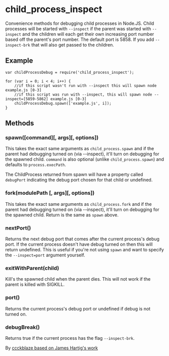 # child_process_inspect #

Convenience methods for debugging child processes in Node.JS. Child processes will be started with `--inspect` if the
parent was started with `--inspect` and the children will each get their own increasing port number based off the 
parent's port number. The default port is 5858. If you add `--inspect-brk` that will also get passed to the children.

## Example ##
```JS
var childProcessDebug = require('child_process_inspect');

for (var i = 0; i < 4; i++) {
    //if this script wasn't run with --inspect this will spawn node example.js [0-3]
    //if this script was run with --inspect, this will spawn node --inspect=[5859-5862] example.js [0-3]
    childProcessDebug.spawn(['example.js', i]);
}
```

## Methods ##

### spawn([command][, args][, options]) ###
This takes the exact same arguments as `child_process.spawn` and if the parent had debugging turned on (via --inspect),
it'll turn on debugging for the spawned child. `command` is also optional (unlike `child_process.spawn`) and defaults
to `process.execPath`.

The ChildProcess returned from spawn will have a property called `debugPort` indicating the debug port chosen for that
child or undefined.

### fork(modulePath [, args][, options]) ###
This takes the exact same arguments as `child_process.fork` and if the parent had debugging turned on (via --inspect),
it'll turn on debugging for the spawned child. Return is the same as `spawn` above.

### nextPort() ###
Returns the next debug port that comes after the current process's debug port. If the current process doesn't have
debug turned on then this will return undefined. This is useful if you're not using `spawn` and want to specify the
`--inspect=port` argument yourself.

### exitWithParent(child) ###
Kill's the spawned child when the parent dies. This will not work if the parent is killed with SIGKILL.

### port() ###
Returns the current process's debug port or undefined if debug is not turned on.

### debugBreak() ###
Returns true if the current process has the flag `--inspect-brk`.

By [ccckblaze based on James Hartig's work](https://github.com/fastest963/)
